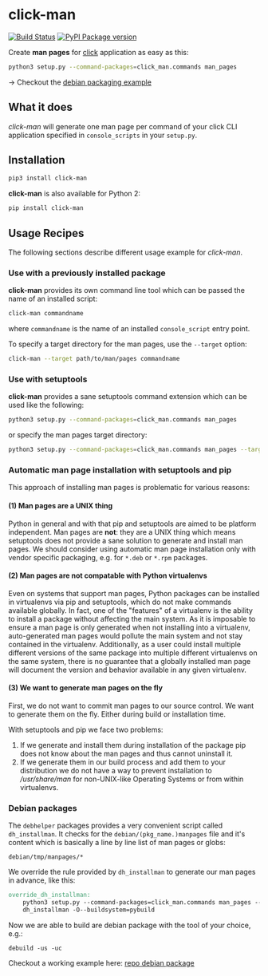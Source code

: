 # click-man

[![Build Status](https://travis-ci.org/click-contrib/click-man.svg?branch=master)](https://travis-ci.org/click-contrib/click-man) [![PyPI Package version](https://badge.fury.io/py/click-man.svg)](https://pypi.python.org/pypi/click-man)

Create **man pages** for [click](https://github.com/pallets/click) application as easy as this:

```bash
python3 setup.py --command-packages=click_man.commands man_pages
```

→ Checkout the [debian packaging example](https://github.com/timofurrer/click-man#debian-packages)

## What it does

*click-man* will generate one man page per command of your click CLI application specified in `console_scripts` in your `setup.py`.

## Installation

```bash
pip3 install click-man
```

**click-man** is also available for Python 2:

```bash
pip install click-man
```

## Usage Recipes

The following sections describe different usage example for *click-man*.

### Use with a previously installed package

**click-man** provides its own command line tool which can be passed the name of
an installed script:

```bash
click-man commandname
```

where `commandname` is the name of an installed `console_script` entry point.

To specify a target directory for the man pages, use the `--target` option:

```bash
click-man --target path/to/man/pages commandname
```

### Use with setuptools

**click-man** provides a sane setuptools command extension which can be used like the following:

```bash
python3 setup.py --command-packages=click_man.commands man_pages
```

or specify the man pages target directory:

```bash
python3 setup.py --command-packages=click_man.commands man_pages --target path/to/man/pages
```

### Automatic man page installation with setuptools and pip

This approach of installing man pages is problematic for various reasons:

#### (1) Man pages are a UNIX thing

Python in general and with that pip and setuptools are aimed to be platform independent.
Man pages are **not**: they are a UNIX thing which means setuptools does not provide a sane
solution to generate and install man pages. 
We should consider using automatic man page installation only with vendor specific packaging, e.g. for `*.deb` or `*.rpm` packages.

#### (2) Man pages are not compatable with Python virtualenvs

Even on systems that support man pages, Python packages can be installed in
virtualenvs via pip and setuptools, which do not make commands available
globally. In fact, one of the "features" of a virtualenv is the ability to
install a package without affecting the main system. As it is imposable to
ensure a man page is only generated when not installing into a virtualenv,
auto-generated man pages would pollute the main system and not stay contained in
the virtualenv. Additionally, as a user could install multiple different
versions of the same package into multiple different virtualenvs on the same
system, there is no guarantee that a globally installed man page will document
the version and behavior available in any given virtualenv.

#### (3) We want to generate man pages on the fly

First, we do not want to commit man pages to our source control.
We want to generate them on the fly. Either
during build or installation time.

With setuptools and pip we face two problems:

1. If we generate and install them during installation of the package pip does not know about the man pages and thus cannot uninstall it.
2. If we generate them in our build process and add them to your distribution we do not have a way to prevent installation to */usr/share/man* for non-UNIX-like Operating Systems or from within virtualenvs.

### Debian packages

The `debhelper` packages provides a very convenient script called `dh_installman`.
It checks for the `debian/(pkg_name.)manpages` file and it's content which is basically a line by line list of man pages or globs:

```
debian/tmp/manpages/*
```

We override the rule provided by `dh_installman` to generate our man pages in advance, like this:

```Makefile
override_dh_installman:
	python3 setup.py --command-packages=click_man.commands man_pages --target debian/tmp/manpages
	dh_installman -O--buildsystem=pybuild
```

Now we are able to build are debian package with the tool of your choice, e.g.:

```debuild -us -uc```

Checkout a working example here: [repo debian package](https://github.com/timofurrer/click-man/tree/master/examples/debian_pkg)
